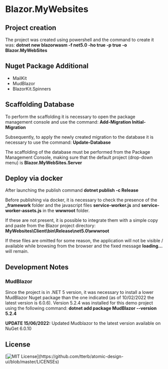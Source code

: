 # Blazor.MyWebsites

## Project creation

The project was created using powershell and the command to create it was: **dotnet new blazorwasm -f net5.0 -ho true -p true -o Blazor.MyWebSites**

## Nuget Package Additional

- MailKit
- MudBlazor
- BlazorKit.Spinners

## Scaffolding Database

To perform the scaffolding it is necessary to open the package management console and use the command: **Add-Migration Initial-Migration**

Subsequently, to apply the newly created migration to the database it is necessary to use the command: **Update-Database**

The scaffolding of the database must be performed from the Package Management Console, making sure that the default project (drop-down menu) is **Blazor.MyWebSites.Server**

## Deploy via docker

After launching the publish command **dotnet publish -c Release**

Before publishing via docker, it is necessary to check the presence of the **_framework** folder and the javascript files **service-worker.js** and **service-worker-assets.js** in the **wwwroot** folder.

If these are not present, it is possible to integrate them with a simple copy and paste from the Blazor project directory: **MyWebsites\Client\bin\Release\net5.0\wwwroot**

If these files are omitted for some reason, the application will not be visible / available while browsing from the browser and the fixed message **loading...** will remain.

## Development Notes

### MudBlazor

Since the project is in .NET 5 version, it was necessary to install a lower MudBlazor Nuget package than the one indicated (as of 10/02/2022 the latest version is 6.0.6).
Version 5.2.4 was installed for this demo project using the following command: **dotnet add package MudBlazor --version 5.2.4**

**UPDATE 15/06/2022:** Updated Mudblazor to the latest version available on NuGet 6.0.10 

## License

[![MIT License](https://img.shields.io/apm/l/atomic-design-ui.svg?)](https://github.com/tterb/atomic-design-ui/blob/master/LICENSEs)
